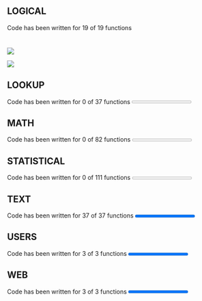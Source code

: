 ## LOGICAL
Code has been written for 19 of 19 functions

<img src='https://geps.dev/progress/10?dangerColor=800000&warningColor=ff9900&successColor=006600' width=80% height=10px>

![](https://geps.dev/progress/50?dangerColor=800000&warningColor=ff9900&successColor=006600)

![](https://geps.dev/progress/75?dangerColor=800000&warningColor=ff9900&successColor=006600)

## LOOKUP
Code has been written for 0 of 37 functions
<progress value=0 max=37></progress>
## MATH
Code has been written for 0 of 82 functions
<progress value=0 max=82></progress>
## STATISTICAL
Code has been written for 0 of 111 functions
<progress value=0 max=111></progress>
## TEXT
Code has been written for 37 of 37 functions
<progress value=37 max=37></progress>
## USERS
Code has been written for 3 of 3 functions
<progress value=3 max=3></progress>
## WEB
Code has been written for 3 of 3 functions
<progress value=3 max=3></progress>
